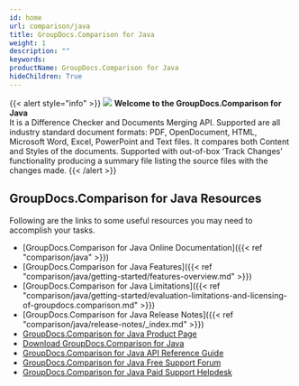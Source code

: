 ```yaml
---
id: home
url: comparison/java
title: GroupDocs.Comparison for Java
weight: 1
description: ""
keywords: 
productName: GroupDocs.Comparison for Java
hideChildren: True
---
```

{{< alert style="info" >}}
![](comparison/java/images/home.png) **Welcome to the GroupDocs.Comparison for Java**  
It is a Difference Checker and Documents Merging API. Supported are all industry standard document formats: PDF, OpenDocument, HTML, Microsoft Word, Excel, PowerPoint and Text files. It compares both Content and Styles of the documents. Supported with out-of-box ‘Track Changes’ functionality producing a summary file listing the source files with the changes made. 
{{< /alert >}}

## GroupDocs.Comparison for Java Resources
Following are the links to some useful resources you may need to accomplish your tasks.
*   [GroupDocs.Comparison for Java Online Documentation]({{< ref "comparison/java" >}})
*   [GroupDocs.Comparison for Java Features]({{< ref "comparison/java/getting-started/features-overview.md" >}})
*   [GroupDocs.Comparison for Java Limitations]({{< ref "comparison/java/getting-started/evaluation-limitations-and-licensing-of-groupdocs.comparison.md" >}})
*   [GroupDocs.Comparison for Java Release Notes]({{< ref "comparison/java/release-notes/_index.md" >}})
*   [GroupDocs.Comparison for Java Product Page](https://products.groupdocs.com/comparison/java)
*   [Download GroupDocs.Comparison for Java](https://repository.groupdocs.com/webapp/#/artifacts/browse/tree/General/repo/com/groupdocs/groupdocs-comparison)
*   [GroupDocs.Comparison for Java API Reference Guide](https://apireference.groupdocs.com/java/comparison)
*   [GroupDocs.Comparison for Java Free Support Forum](https://forum.groupdocs.com/c/comparison)
*   [GroupDocs.Comparison for Java Paid Support Helpdesk](https://helpdesk.groupdocs.com/)
